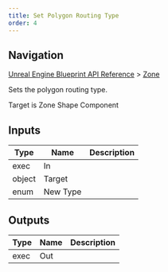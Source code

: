 ```yaml
---
title: Set Polygon Routing Type
order: 4
---
```

## Navigation

[Unreal Engine Blueprint API Reference](https://dev.epicgames.com/documentation/en-us/unreal-engine/BlueprintAPI) > [Zone](https://dev.epicgames.com/documentation/en-us/unreal-engine/BlueprintAPI/Zone)

Sets the polygon routing type.

Target is Zone Shape Component

## Inputs

| Type | Name | Description |
| --- | --- | --- |
| exec | In |  |
| object | Target |  |
| enum | New Type |  |

## Outputs

| Type | Name | Description |
| --- | --- | --- |
| exec | Out |  |
